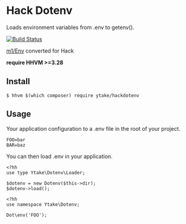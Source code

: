 # Hack Dotenv

Loads environment variables from .env to getenv(). 

[![Build Status](https://travis-ci.org/ytake/hackdotenv.svg?branch=master)](https://travis-ci.org/ytake/hackdotenv)

[m1/Env](https://github.com/m1/Env) converted for Hack

**require HHVM >=3.28**

## Install

```
$ hhvm $(which composer) require ytake/hackdotenv
```

## Usage

Your application configuration to a .env file in the root of your project.

```
FOO=bar
BAR=baz
```

You can then load .env in your application.

```hack
<?hh
use type Ytake\Dotenv\Loader;

$dotenv = new Dotenv($this->dir);
$dotenv->load();
```

```hack
<?hh
use namespace Ytake\Dotenv;

Dot\env('FOO');
```
